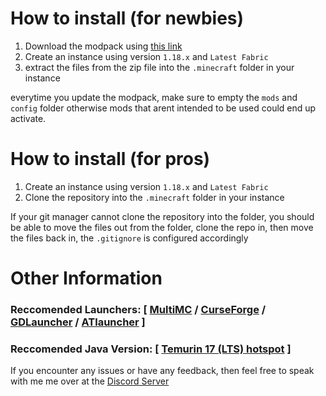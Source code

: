 # How to install (for newbies)
1. Download the modpack using [this link](https://github.com/Nekulian/Modularity-Fabric/archive/refs/heads/main.zip)
2. Create an instance using version ``1.18.x`` and ``Latest Fabric``
3. extract the files from the zip file into the ``.minecraft`` folder in your instance

everytime you update the modpack, make sure to empty the ``mods`` and ``config`` folder otherwise mods that arent intended to be used could end up activate.

# How to install (for pros)
1. Create an instance using version ``1.18.x`` and ``Latest Fabric``
2. Clone the repository into the ``.minecraft`` folder in your instance 

If your git manager cannot clone the repository into the folder, you should be able to move the files out from the folder, clone the repo in, then move the files back in, the ``.gitignore`` is configured accordingly

# Other Information
### Reccomended Launchers: [ [MultiMC](https://multimc.org/#Download) / [CurseForge](https://download.curseforge.com/) / [GDLauncher](https://gdevs.io/#downloadContainer) / [ATlauncher](https://atlauncher.com/downloads) ]
### Reccomended Java Version: [ [Temurin 17 (LTS) hotspot](https://adoptium.net/?variant=openjdk17&jvmVariant=hotspot) ]

If you encounter any issues or have any feedback, then feel free to speak with me me over at the [Discord Server](discord.gg/cctdze2fkz)
